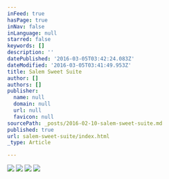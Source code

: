 ```yaml
---
inFeed: true
hasPage: true
inNav: false
inLanguage: null
starred: false
keywords: []
description: ''
datePublished: '2016-03-05T03:42:24.083Z'
dateModified: '2016-03-05T03:41:49.953Z'
title: Salem Sweet Suite
author: []
authors: []
publisher:
  name: null
  domain: null
  url: null
  favicon: null
sourcePath: _posts/2016-02-10-salem-sweet-suite.md
published: true
url: salem-sweet-suite/index.html
_type: Article

---
```

![](https://the-grid-user-content.s3-us-west-2.amazonaws.com/8b251346-7543-484e-9767-36f95fbf601e.jpg)
![](https://the-grid-user-content.s3-us-west-2.amazonaws.com/c0b8e71a-9d5b-4c0a-8e80-ec262f831cbb.jpg)
![](https://the-grid-user-content.s3-us-west-2.amazonaws.com/fadc269a-f5d5-4127-87f4-5e9760a56c2d.jpg)
![](https://the-grid-user-content.s3-us-west-2.amazonaws.com/ef7dbf07-666b-430e-b47c-32322b5d2d19.jpg)